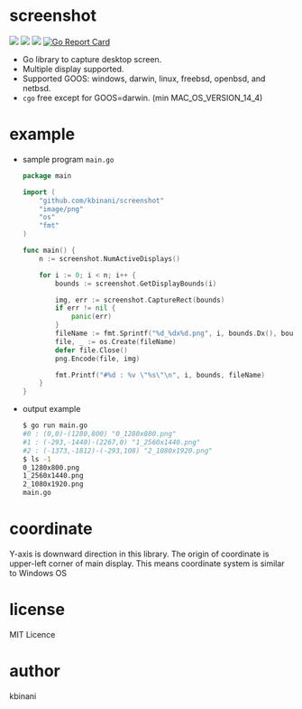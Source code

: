 screenshot
==========

![](https://github.com/kbinani/screenshot/actions/workflows/build.yml/badge.svg)
[![](https://img.shields.io/badge/godoc-reference-5272B4.svg)](https://godoc.org/github.com/kbinani/screenshot)
[![](https://img.shields.io/badge/license-MIT-428F7E.svg?style=flat)](https://github.com/kbinani/screenshot/blob/master/LICENSE)
[![Go Report Card](https://goreportcard.com/badge/github.com/kbinani/screenshot)](https://goreportcard.com/report/github.com/kbinani/screenshot)

* Go library to capture desktop screen.
* Multiple display supported.
* Supported GOOS: windows, darwin, linux, freebsd, openbsd, and netbsd.
* `cgo` free except for GOOS=darwin. (min MAC_OS_VERSION_14_4)
  

example
=======

* sample program `main.go`

	```go
	package main

	import (
		"github.com/kbinani/screenshot"
		"image/png"
		"os"
		"fmt"
	)

	func main() {
		n := screenshot.NumActiveDisplays()

		for i := 0; i < n; i++ {
			bounds := screenshot.GetDisplayBounds(i)

			img, err := screenshot.CaptureRect(bounds)
			if err != nil {
				panic(err)
			}
			fileName := fmt.Sprintf("%d_%dx%d.png", i, bounds.Dx(), bounds.Dy())
			file, _ := os.Create(fileName)
			defer file.Close()
			png.Encode(file, img)

			fmt.Printf("#%d : %v \"%s\"\n", i, bounds, fileName)
		}
	}
	```

* output example
	
	```bash
	$ go run main.go
	#0 : (0,0)-(1280,800) "0_1280x800.png"
	#1 : (-293,-1440)-(2267,0) "1_2560x1440.png"
	#2 : (-1373,-1812)-(-293,108) "2_1080x1920.png"
	$ ls -1
	0_1280x800.png
	1_2560x1440.png
	2_1080x1920.png
	main.go
	```

coordinate
=================
Y-axis is downward direction in this library. The origin of coordinate is upper-left corner of main display. This means coordinate system is similar to Windows OS

license
=======

MIT Licence

author
======

kbinani
